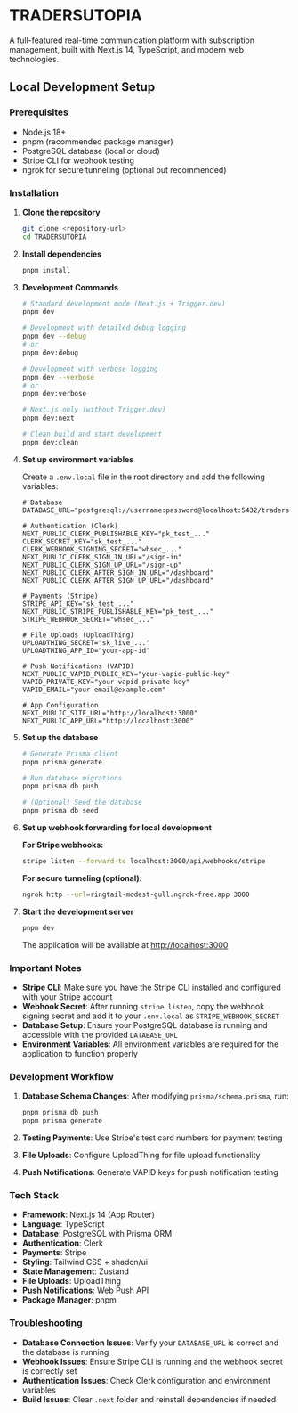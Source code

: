 # TRADERSUTOPIA

A full-featured real-time communication platform with subscription management, built with Next.js 14, TypeScript, and modern web technologies.

## Local Development Setup

### Prerequisites

- Node.js 18+ 
- pnpm (recommended package manager)
- PostgreSQL database (local or cloud)
- Stripe CLI for webhook testing
- ngrok for secure tunneling (optional but recommended)

### Installation

1. **Clone the repository**
   ```bash
   git clone <repository-url>
   cd TRADERSUTOPIA
   ```

2. **Install dependencies**
   ```bash
   pnpm install
   ```

3. **Development Commands**
   ```bash
   # Standard development mode (Next.js + Trigger.dev)
   pnpm dev

   # Development with detailed debug logging
   pnpm dev --debug
   # or
   pnpm dev:debug

   # Development with verbose logging  
   pnpm dev --verbose
   # or
   pnpm dev:verbose

   # Next.js only (without Trigger.dev)
   pnpm dev:next

   # Clean build and start development
   pnpm dev:clean
   ```

4. **Set up environment variables**
   
   Create a `.env.local` file in the root directory and add the following variables:

   ```env
   # Database
   DATABASE_URL="postgresql://username:password@localhost:5432/tradersutopia"

   # Authentication (Clerk)
   NEXT_PUBLIC_CLERK_PUBLISHABLE_KEY="pk_test_..."
   CLERK_SECRET_KEY="sk_test_..."
   CLERK_WEBHOOK_SIGNING_SECRET="whsec_..."
   NEXT_PUBLIC_CLERK_SIGN_IN_URL="/sign-in"
   NEXT_PUBLIC_CLERK_SIGN_UP_URL="/sign-up"
   NEXT_PUBLIC_CLERK_AFTER_SIGN_IN_URL="/dashboard"
   NEXT_PUBLIC_CLERK_AFTER_SIGN_UP_URL="/dashboard"

   # Payments (Stripe)
   STRIPE_API_KEY="sk_test_..."
   NEXT_PUBLIC_STRIPE_PUBLISHABLE_KEY="pk_test_..."
   STRIPE_WEBHOOK_SECRET="whsec_..."

   # File Uploads (UploadThing)
   UPLOADTHING_SECRET="sk_live_..."
   UPLOADTHING_APP_ID="your-app-id"

   # Push Notifications (VAPID)
   NEXT_PUBLIC_VAPID_PUBLIC_KEY="your-vapid-public-key"
   VAPID_PRIVATE_KEY="your-vapid-private-key"
   VAPID_EMAIL="your-email@example.com"

   # App Configuration
   NEXT_PUBLIC_SITE_URL="http://localhost:3000"
   NEXT_PUBLIC_APP_URL="http://localhost:3000"
   ```

4. **Set up the database**
   ```bash
   # Generate Prisma client
   pnpm prisma generate

   # Run database migrations
   pnpm prisma db push

   # (Optional) Seed the database
   pnpm prisma db seed
   ```

5. **Set up webhook forwarding for local development**

   **For Stripe webhooks:**
   ```bash
   stripe listen --forward-to localhost:3000/api/webhooks/stripe
   ```

   **For secure tunneling (optional):**
   ```bash
   ngrok http --url=ringtail-modest-gull.ngrok-free.app 3000
   ```

6. **Start the development server**
   ```bash
   pnpm dev
   ```

   The application will be available at [http://localhost:3000](http://localhost:3000)

### Important Notes

- **Stripe CLI**: Make sure you have the Stripe CLI installed and configured with your Stripe account
- **Webhook Secret**: After running `stripe listen`, copy the webhook signing secret and add it to your `.env.local` as `STRIPE_WEBHOOK_SECRET`
- **Database Setup**: Ensure your PostgreSQL database is running and accessible with the provided `DATABASE_URL`
- **Environment Variables**: All environment variables are required for the application to function properly

### Development Workflow

1. **Database Schema Changes**: After modifying `prisma/schema.prisma`, run:
   ```bash
   pnpm prisma db push
   pnpm prisma generate
   ```

2. **Testing Payments**: Use Stripe's test card numbers for payment testing
3. **File Uploads**: Configure UploadThing for file upload functionality
4. **Push Notifications**: Generate VAPID keys for push notification testing

### Tech Stack

- **Framework**: Next.js 14 (App Router)
- **Language**: TypeScript
- **Database**: PostgreSQL with Prisma ORM
- **Authentication**: Clerk
- **Payments**: Stripe
- **Styling**: Tailwind CSS + shadcn/ui
- **State Management**: Zustand
- **File Uploads**: UploadThing
- **Push Notifications**: Web Push API
- **Package Manager**: pnpm

### Troubleshooting

- **Database Connection Issues**: Verify your `DATABASE_URL` is correct and the database is running
- **Webhook Issues**: Ensure Stripe CLI is running and the webhook secret is correctly set
- **Authentication Issues**: Check Clerk configuration and environment variables
- **Build Issues**: Clear `.next` folder and reinstall dependencies if needed
